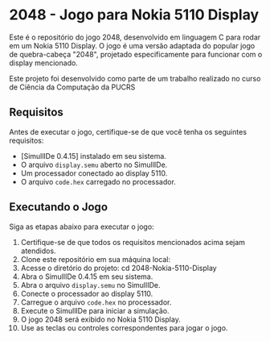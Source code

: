 # 2048 - Jogo para Nokia 5110 Display

Este é o repositório do jogo 2048, desenvolvido em linguagem C para rodar em um Nokia 5110 Display. O jogo é uma versão adaptada do popular jogo de quebra-cabeça "2048", projetado especificamente para funcionar com o display mencionado.

Este projeto foi desenvolvido como parte de um trabalho realizado no curso de Ciência da Computação da PUCRS


## Requisitos

Antes de executar o jogo, certifique-se de que você tenha os seguintes requisitos:

- [SimullIDe 0.4.15] instalado em seu sistema.
- O arquivo `display.semu` aberto no SimullIDe.
- Um processador conectado ao display 5110.
- O arquivo `code.hex` carregado no processador.

## Executando o Jogo

Siga as etapas abaixo para executar o jogo:

1. Certifique-se de que todos os requisitos mencionados acima sejam atendidos.
2. Clone este repositório em sua máquina local:
3. Acesse o diretório do projeto: cd 2048-Nokia-5110-Display
4. Abra o SimullIDe 0.4.15 em seu sistema.
5. Abra o arquivo `display.semu` no SimullIDe.
6. Conecte o processador ao display 5110.
7. Carregue o arquivo `code.hex` no processador.
8. Execute o SimullIDe para iniciar a simulação.
9. O jogo 2048 será exibido no Nokia 5110 Display.
10. Use as teclas ou controles correspondentes para jogar o jogo.
